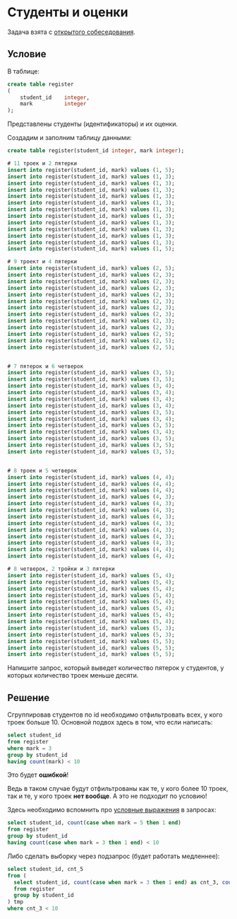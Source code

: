 # Студенты и оценки

Задача взята с [открытого собеседования](https://www.youtube.com/watch?v=yEMW2FRkhOo).

## Условие

В таблице:

```sql
create table register
(
    student_id    integer,
    mark          integer
);
```

Представлены студенты (идентификаторы) и их оценки.

Создадим и заполним таблицу данными:

```sql
create table register(student_id integer, mark integer);

# 11 троек и 2 пятерки
insert into register(student_id, mark) values (1, 5);
insert into register(student_id, mark) values (1, 3);
insert into register(student_id, mark) values (1, 3);
insert into register(student_id, mark) values (1, 3);
insert into register(student_id, mark) values (1, 3);
insert into register(student_id, mark) values (1, 3);
insert into register(student_id, mark) values (1, 3);
insert into register(student_id, mark) values (1, 3);
insert into register(student_id, mark) values (1, 3);
insert into register(student_id, mark) values (1, 3);
insert into register(student_id, mark) values (1, 3);
insert into register(student_id, mark) values (1, 3);
insert into register(student_id, mark) values (1, 5);

# 9 троект и 4 пятерки
insert into register(student_id, mark) values (2, 5);
insert into register(student_id, mark) values (2, 3);
insert into register(student_id, mark) values (2, 3);
insert into register(student_id, mark) values (2, 3);
insert into register(student_id, mark) values (2, 3);
insert into register(student_id, mark) values (2, 3);
insert into register(student_id, mark) values (2, 3);
insert into register(student_id, mark) values (2, 3);
insert into register(student_id, mark) values (2, 3);
insert into register(student_id, mark) values (2, 3);
insert into register(student_id, mark) values (2, 5);
insert into register(student_id, mark) values (2, 5);
insert into register(student_id, mark) values (2, 5);


# 7 пятерок и 6 четверок
insert into register(student_id, mark) values (3, 5);
insert into register(student_id, mark) values (3, 5);
insert into register(student_id, mark) values (3, 4);
insert into register(student_id, mark) values (3, 4);
insert into register(student_id, mark) values (3, 4);
insert into register(student_id, mark) values (3, 4);
insert into register(student_id, mark) values (3, 5);
insert into register(student_id, mark) values (3, 4);
insert into register(student_id, mark) values (3, 5);
insert into register(student_id, mark) values (3, 4);
insert into register(student_id, mark) values (3, 5);
insert into register(student_id, mark) values (3, 5);
insert into register(student_id, mark) values (3, 5);


# 8 троек и 5 четверок
insert into register(student_id, mark) values (4, 4);
insert into register(student_id, mark) values (4, 4);
insert into register(student_id, mark) values (4, 4);
insert into register(student_id, mark) values (4, 3);
insert into register(student_id, mark) values (4, 3);
insert into register(student_id, mark) values (4, 3);
insert into register(student_id, mark) values (4, 3);
insert into register(student_id, mark) values (4, 3);
insert into register(student_id, mark) values (4, 3);
insert into register(student_id, mark) values (4, 3);
insert into register(student_id, mark) values (4, 3);
insert into register(student_id, mark) values (4, 4);
insert into register(student_id, mark) values (4, 4);

# 8 четверок, 2 тройки и 3 пятерки
insert into register(student_id, mark) values (5, 4);
insert into register(student_id, mark) values (5, 4);
insert into register(student_id, mark) values (5, 4);
insert into register(student_id, mark) values (5, 4);
insert into register(student_id, mark) values (5, 4);
insert into register(student_id, mark) values (5, 4);
insert into register(student_id, mark) values (5, 4);
insert into register(student_id, mark) values (5, 4);
insert into register(student_id, mark) values (5, 3);
insert into register(student_id, mark) values (5, 3);
insert into register(student_id, mark) values (5, 5);
insert into register(student_id, mark) values (5, 5);
insert into register(student_id, mark) values (5, 5);

```

Напишите запрос, который выведет количество пятерок у студентов, у которых количество троек меньше десяти.

## Решение

Сгруппировав студентов по id необходимо отфильтровать всех, у кого троек больше 10. Основной подвох здесь в том, что если написать:

```sql
select student_id
from register
where mark = 3
group by student_id
having count(mark) < 10
```

Это будет **ошибкой**!

Ведь в таком случае будут отфильтрованы как те, у кого более 10 троек, так и те, у кого троек **нет вообще**. А это не подходит по условию!

Здесь необходимо вспомнить про [условные выражения](https://postgrespro.ru/docs/postgresql/16/functions-conditional) в запросах:

```sql
select student_id, count(case when mark = 5 then 1 end)
from register
group by student_id
having count(case when mark = 3 then 1 end) < 10
```

Либо сделать выборку через подзапрос (будет работать медленнее):

```sql
select student_id, cnt_5 
from (
  select student_id, count(case when mark = 3 then 1 end) as cnt_3, count(case when mark = 5 then 1 end) as cnt_5
  from register
  group by student_id
) tmp
where cnt_3 < 10
```
